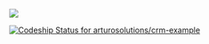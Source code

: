 <a href="https://codeclimate.com/github/arturosolutions/crm"><img src="https://codeclimate.com/github/arturosolutions/crm/badges/gpa.svg" /></a>

[ ![Codeship Status for arturosolutions/crm-example](https://www.codeship.io/projects/b9018480-1a3f-0132-bf86-4a07366ee29d/status)](https://www.codeship.io/projects/34577)